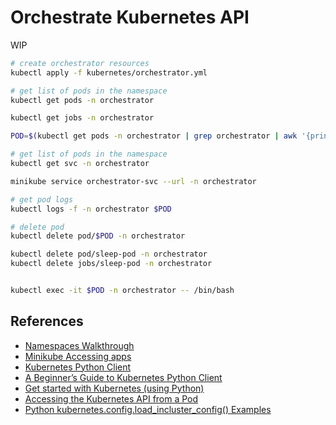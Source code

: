 # Orchestrate Kubernetes API

WIP


```bash
# create orchestrator resources
kubectl apply -f kubernetes/orchestrator.yml

# get list of pods in the namespace
kubectl get pods -n orchestrator

kubectl get jobs -n orchestrator

POD=$(kubectl get pods -n orchestrator | grep orchestrator | awk '{print $1}' | head -n 1)

# get list of pods in the namespace
kubectl get svc -n orchestrator

minikube service orchestrator-svc --url -n orchestrator

# get pod logs
kubectl logs -f -n orchestrator $POD

# delete pod
kubectl delete pod/$POD -n orchestrator

kubectl delete pod/sleep-pod -n orchestrator
kubectl delete jobs/sleep-pod -n orchestrator


kubectl exec -it $POD -n orchestrator -- /bin/bash
```

## References

- [Namespaces Walkthrough](https://kubernetes.io/docs/tasks/administer-cluster/namespaces-walkthrough/)
- [Minikube Accessing apps](https://minikube.sigs.k8s.io/docs/handbook/accessing/)
- [Kubernetes Python Client](https://github.com/kubernetes-client/python)
- [A Beginner’s Guide to Kubernetes Python Client](https://www.velotio.com/engineering-blog/kubernetes-python-client)
- [Get started with Kubernetes (using Python)](https://kubernetes.io/blog/2019/07/23/get-started-with-kubernetes-using-python/)
- [Accessing the Kubernetes API from a Pod](https://kubernetes.io/docs/tasks/run-application/access-api-from-pod/)
- [Python kubernetes.config.load_incluster_config() Examples](https://www.programcreek.com/python/example/106725/kubernetes.config.load_incluster_config)

